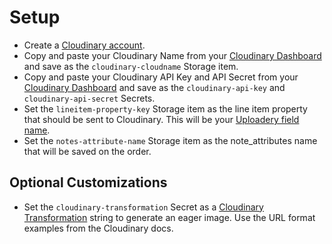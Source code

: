 # Setup
- Create a [Cloudinary account](https://cloudinary.com/).
- Copy and paste your Cloudinary Name from your [Cloudinary Dashboard](https://cloudinary.com/console) and save as the `cloudinary-cloudname` Storage item.
- Copy and paste your Cloudinary API Key and API Secret from your [Cloudinary Dashboard](https://cloudinary.com/console) and save as the `cloudinary-api-key` and `cloudinary-api-secret` Secrets.
- Set the `lineitem-property-key` Storage item as the line item property that should be sent to Cloudinary. This will be your [Uploadery field name](https://docs.theshoppad.com/article/10-create-upload-fields-for-products#field-name).
- Set the `notes-attribute-name` Storage item as the note_attributes name that will be saved on the order.

## Optional Customizations
- Set the `cloudinary-transformation` Secret as a [Cloudinary Transformation](https://cloudinary.com/documentation/image_transformations) string to generate an eager image. Use the URL format examples from the Cloudinary docs.
